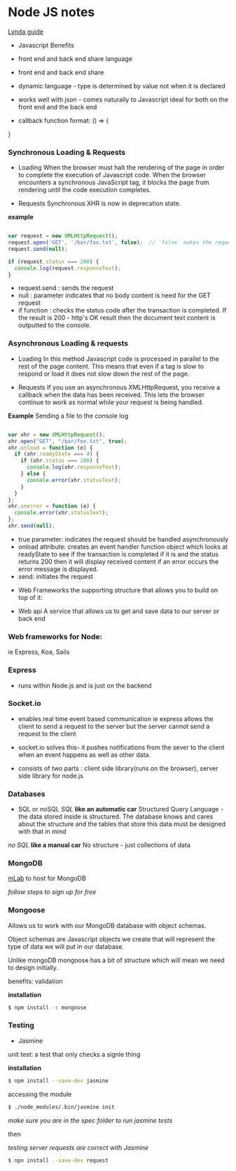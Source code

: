 # Node JS notes
[Lynda guide](https://www.lynda.com/Node-js-tutorials/Socket-io/612195/677554-4.html)

* Javascript Benefits

- front end and back end share language

- front end and back end share

- dynamic language - type is determined by value not when it is declared

- works well with json - comes naturally to Javascript ideal for both on the front end and the back end

- callback function format:
() => {

}
### Synchronous Loading & Requests
- Loading
When the browser must halt the rendering of the page in order to complete the execution of Javascript code. When the browser encounters a synchronous JavaScript tag, it blocks the page from rendering until the code execution completes.

- Requests
Synchronous XHR is now in deprecation state.

**example**

```javascript

var request = new XMLHttpRequest();
request.open('GET', '/bar/foo.txt', false);  // `false` makes the request synchronous
request.send(null);

if (request.status === 200) {
  console.log(request.responseText);
}
```

* request.send : sends the request
* null : parameter indicates that no body content is need for the GET request
* if function : checks the status code after the transaction is completed. If the result is 200 - http's OK result then the document text content is outputted to the console.


### Asynchronous Loading & requests
- Loading
In this method Javascript code is processed in parallel to the rest of the page content. This means that even if a tag is slow to respond or load it does not slow down the rest of the page.

- Requests
If you use an asynchronous XMLHttpRequest, you receive a callback when the data has been received. This lets the browser continue to work as normal while your request is being handled.


**Example**
Sending a file to the console log
```javascript

var xhr = new XMLHttpRequest();
xhr.open("GET", "/bar/foo.txt", true);
xhr.onload = function (e) {
  if (xhr.readyState === 4) {
    if (xhr.status === 200) {
      console.log(xhr.responseText);
    } else {
      console.error(xhr.statusText);
    }
  }
};
xhr.onerror = function (e) {
  console.error(xhr.statusText);
};
xhr.send(null);
```

- true parameter: indicates the request should be handled asynchronously
- onload attribute: creates an event handler function object which looks at readyState to see if the transaction is completed if it is and the status returns 200 then it will display received content if an error occurs the error message is displayed.
- send: initiates the request



* Web Frameworks
 the supporting structure that allows you to build on top of it:

- Web api
A service that allows us to get and save data to our server or back end

### Web frameworks for Node:
ie Express, Koa, Sails


### Express
- runs within Node.js and is just on the backend

### Socket.io
- enables real time event based communication
ie express allows the client to send a request to the server but the server cannot send a request to the client

- socket.io solves this- it pushes notifications from the sever to the client when an event happens as well as other data.

- consists of two parts : client side library(runs on the browser), server side library for node.js

### Databases

- SQL or noSQL
*SQL*
**like an automatic car**
Structured Query Language - the data stored inside is structured. The database knows and cares about the structure and the tables that store this data must be designed with that in mind

*no SQL*
**like a manual car**
No structure - just collections of data

### MongoDB
[mLab](https://mlab.com/) to host for MongoDB

*follow steps to sign up for free*

### Mongoose

Allows us to work with our MongoDB database with object schemas.

Object schemas are Javascript objects we create that will represent the type of data we will put in our database.

Unlike mongoDB mongoose has a bit of structure which will mean we need to design initially.

benefits: validation

**installation**

```sh
$ npm install -s mongoose
```

### Testing

- Jasmine

unit test: a test that only checks a signle thing

**installation**

```sh
$ npm install --save-dev jasmine
```

accessing the module
```sh
$ ./node_modules/.bin/jasmine init

```

*make sure you are in the spec folder to run jasmine tests*

then

*testing server requests are correct with Jasmine*

```sh
$ npn install --save-dev request

```
